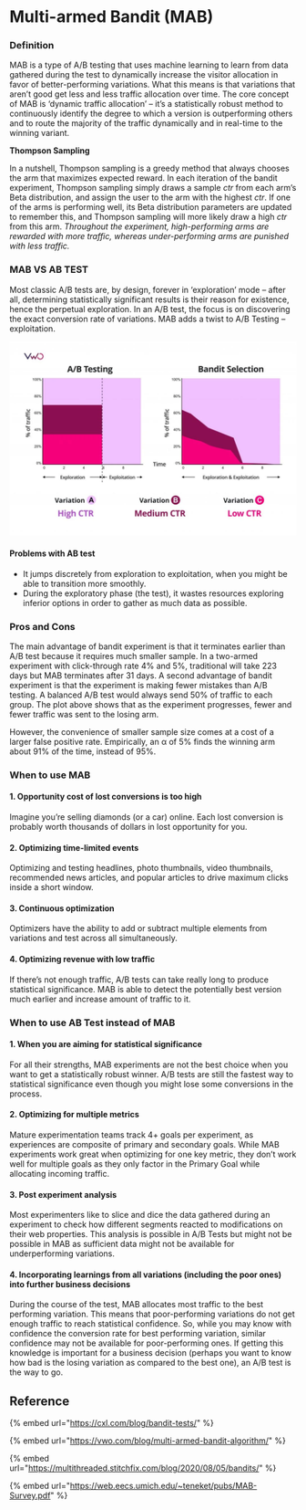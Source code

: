 # Multi-armed Bandit (MAB)

### Definition

MAB is a type of A/B testing that uses machine learning to learn from data gathered during the test to dynamically increase the visitor allocation in favor of better-performing variations. What this means is that variations that aren’t good get less and less traffic allocation over time. The core concept of MAB is ‘dynamic traffic allocation’ – it’s a statistically robust method to continuously identify the degree to which a version is outperforming others and to route the majority of the traffic dynamically and in real-time to the winning variant.

**Thompson Sampling**

In a nutshell, Thompson sampling is a greedy method that always chooses the arm that maximizes expected reward. In each iteration of the bandit experiment, Thompson sampling simply draws a sample _ctr_ from each arm’s Beta distribution, and assign the user to the arm with the highest _ctr_. If one of the arms is performing well, its Beta distribution parameters are updated to remember this, and Thompson sampling will more likely draw a high _ctr_ from this arm. _Throughout the experiment, high-performing arms are rewarded with more traffic, whereas under-performing arms are punished with less traffic._

### MAB VS AB TEST

Most classic A/B tests are, by design, forever in ‘exploration’ mode – after all, determining statistically significant results is their reason for existence, hence the perpetual exploration. In an A/B test, the focus is on discovering the exact conversion rate of variations. MAB adds a twist to A/B Testing – exploitation.

![](<.gitbook/assets/image (3).png>)

#### Problems with AB test

* It jumps discretely from exploration to exploitation, when you might be able to transition more smoothly.
* During the exploratory phase (the test), it wastes resources exploring inferior options in order to gather as much data as possible.

### Pros and Cons

The main advantage of bandit experiment is that it terminates earlier than A/B test because it requires much smaller sample. In a two-armed experiment with click-through rate 4% and 5%, traditional will take 223 days but MAB terminates after 31 days. A second advantage of bandit experiment is that the experiment is making fewer mistakes than A/B testing. A balanced A/B test would always send 50% of traffic to each group. The plot above shows that as the experiment progresses, fewer and fewer traffic was sent to the losing arm.

However, the convenience of smaller sample size comes at a cost of a larger false positive rate. Empirically, an α of 5% finds the winning arm about 91% of the time, instead of 95%.



### When to use MAB

#### **1. Opportunity cost of lost conversions is too high**

Imagine you’re selling diamonds (or a car) online. Each lost conversion is probably worth thousands of dollars in lost opportunity for you.

#### **2. Optimizing time-limited events** <a href="#h-2-optimizing-click-through-rates-for-news-outlets-that-cover-time-sensitive-events" id="h-2-optimizing-click-through-rates-for-news-outlets-that-cover-time-sensitive-events"></a>

Optimizing and testing headlines, photo thumbnails, video thumbnails, recommended news articles, and popular articles to drive maximum clicks inside a short window.

#### 3. **Continuous optimization**  <a href="#h-3-continuous-optimization" id="h-3-continuous-optimization"></a>

Optimizers have the ability to add or subtract multiple elements from variations and test across all simultaneously.&#x20;

#### 4. **Optimizing revenue with low traffic** <a href="#h-4-optimizing-revenue-with-low-traffic" id="h-4-optimizing-revenue-with-low-traffic"></a>

If there’s not enough traffic, A/B tests can take really long to produce statistical significance. MAB is able to detect the potentially best version much earlier and increase amount of traffic to it.

### When to use AB Test instead of MAB

#### 1. **When you are aiming for statistical significance**  <a href="#h-1-when-you-are-aiming-for-statistical-significance" id="h-1-when-you-are-aiming-for-statistical-significance"></a>

For all their strengths, MAB experiments are not the best choice when you want to get a statistically robust winner. A/B tests are still the fastest way to statistical significance even though you might lose some conversions in the process.

#### 2. **Optimizing for multiple metrics** <a href="#h-2-optimizing-for-multiple-metrics" id="h-2-optimizing-for-multiple-metrics"></a>

Mature experimentation teams track 4+ goals per experiment, as experiences are composite of primary and secondary goals. While MAB experiments work great when optimizing for one key metric, they don’t work well for multiple goals as they only factor in the Primary Goal while allocating incoming traffic.

#### 3. **Post experiment analysis** <a href="#h-3-post-experiment-analysis" id="h-3-post-experiment-analysis"></a>

Most experimenters like to slice and dice the data gathered during an experiment to check how different segments reacted to modifications on their web properties. This analysis is possible in A/B Tests but might not be possible in MAB as sufficient data might not be available for underperforming variations.

#### **4. Incorporating learnings from all variations (including the poor ones) into further business decisions** <a href="#h-4-incorporating-learnings-from-all-variations-including-the-poor-ones-into-further-business-decisi" id="h-4-incorporating-learnings-from-all-variations-including-the-poor-ones-into-further-business-decisi"></a>

During the course of the test, MAB allocates most traffic to the best performing variation. This means that poor-performing variations do not get enough traffic to reach statistical confidence. So, while you may know with confidence the conversion rate for best performing variation, similar confidence may not be available for poor-performing ones. If getting this knowledge is important for a business decision (perhaps you want to know how bad is the losing variation as compared to the best one), an A/B test is the way to go.

## Reference

{% embed url="https://cxl.com/blog/bandit-tests/" %}

{% embed url="https://vwo.com/blog/multi-armed-bandit-algorithm/" %}

{% embed url="https://multithreaded.stitchfix.com/blog/2020/08/05/bandits/" %}

{% embed url="https://web.eecs.umich.edu/~teneket/pubs/MAB-Survey.pdf" %}
